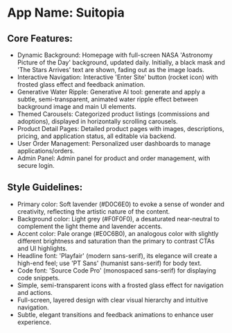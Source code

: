 # **App Name**: Suitopia

## Core Features:

- Dynamic Background: Homepage with full-screen NASA 'Astronomy Picture of the Day' background, updated daily. Initially, a black mask and 'The Stars Arrives' text are shown, fading out as the image loads.
- Interactive Navigation: Interactive 'Enter Site' button (rocket icon) with frosted glass effect and feedback animation.
- Generative Water Ripple: Generative AI tool: generate and apply a subtle, semi-transparent, animated water ripple effect between background image and main UI elements.
- Themed Carousels: Categorized product listings (commissions and adoptions), displayed in horizontally scrolling carousels.
- Product Detail Pages: Detailed product pages with images, descriptions, pricing, and application status, all editable via backend.
- User Order Management: Personalized user dashboards to manage applications/orders.
- Admin Panel: Admin panel for product and order management, with secure login.

## Style Guidelines:

- Primary color: Soft lavender (#D0C6E0) to evoke a sense of wonder and creativity, reflecting the artistic nature of the content.
- Background color: Light grey (#F0F0F0), a desaturated near-neutral to complement the light theme and lavender accents.
- Accent color: Pale orange (#E0C6B0), an analogous color with slightly different brightness and saturation than the primary to contrast CTAs and UI highlights.
- Headline font: 'Playfair' (modern sans-serif), its elegance will create a high-end feel; use 'PT Sans' (humanist sans-serif) for body text.
- Code font: 'Source Code Pro' (monospaced sans-serif) for displaying code snippets.
- Simple, semi-transparent icons with a frosted glass effect for navigation and actions.
- Full-screen, layered design with clear visual hierarchy and intuitive navigation.
- Subtle, elegant transitions and feedback animations to enhance user experience.